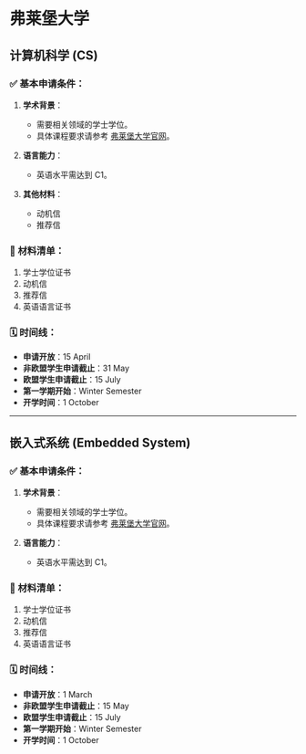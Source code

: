 # 弗莱堡大学

## 计算机科学 (CS)

### ✅ 基本申请条件：

1. **学术背景**：
   - 需要相关领域的学士学位。
   - 具体课程要求请参考 [弗莱堡大学官网](https://www.studium.uni-freiburg.de/en/program-offerings/all-degree-programs/info/181)。

2. **语言能力**：
   - 英语水平需达到 C1。

3. **其他材料**：
   - 动机信
   - 推荐信

### 📄 材料清单：

1. 学士学位证书
2. 动机信
3. 推荐信
4. 英语语言证书

### 🗓 时间线：

- **申请开放**：15 April
- **非欧盟学生申请截止**：31 May
- **欧盟学生申请截止**：15 July
- **第一学期开始**：Winter Semester
- **开学时间**：1 October

---

## 嵌入式系统 (Embedded System)

### ✅ 基本申请条件：

1. **学术背景**：
   - 需要相关领域的学士学位。
   - 具体课程要求请参考 [弗莱堡大学官网](https://www.studium.uni-freiburg.de/en/program-offerings/all-degree-programs/info/399)。

2. **语言能力**：
   - 英语水平需达到 C1。

### 📄 材料清单：

1. 学士学位证书
2. 动机信
3. 推荐信
4. 英语语言证书

### 🗓 时间线：

- **申请开放**：1 March
- **非欧盟学生申请截止**：15 May
- **欧盟学生申请截止**：15 July
- **第一学期开始**：Winter Semester
- **开学时间**：1 October
